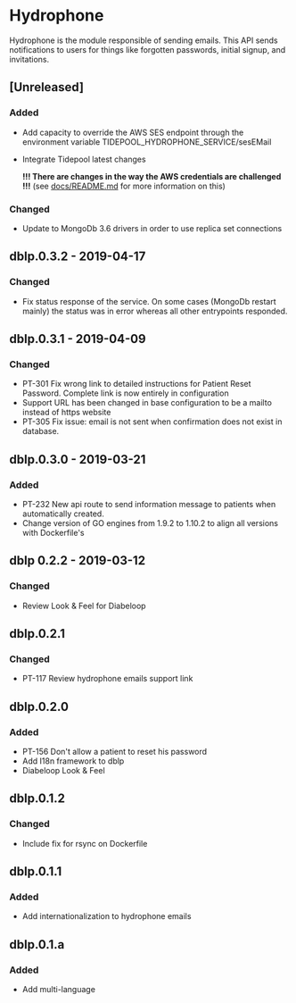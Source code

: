 # Hydrophone

Hydrophone is the module responsible of sending emails. 
This API sends notifications to users for things like forgotten passwords, initial signup, and invitations. 

## [Unreleased]

### Added

- Add capacity to override the AWS SES endpoint through the environment variable TIDEPOOL_HYDROPHONE_SERVICE/sesEMail
- Integrate Tidepool latest changes 
  
  __!!! There are changes in the way the AWS credentials are challenged !!!__ (see [docs/README.md](docs/README.md) for more information on this)
  
### Changed

- Update to MongoDb 3.6 drivers in order to use replica set connections

## dblp.0.3.2 - 2019-04-17

### Changed
- Fix status response of the service. On some cases (MongoDb restart mainly) the status was in error whereas all other entrypoints responded. 

## dblp.0.3.1 - 2019-04-09

### Changed
- PT-301 Fix wrong link to detailed instructions for Patient Reset Password. Complete link is now entirely in configuration
- Support URL has been changed in base configuration to be a mailto instead of https website
- PT-305 Fix issue: email is not sent when confirmation does not exist in database.

## dblp.0.3.0 - 2019-03-21

### Added
- PT-232 New api route to send information message to patients when automatically created. 
- Change version of GO engines from 1.9.2 to 1.10.2 to align all versions with Dockerfile's

## dblp 0.2.2 - 2019-03-12

### Changed
- Review Look & Feel for Diabeloop

## dblp.0.2.1

### Changed
- PT-117 Review hydrophone emails support link

## dblp.0.2.0

### Added
- PT-156 Don't allow a patient to reset his password
- Add I18n framework to dblp
- Diabeloop Look & Feel

## dblp.0.1.2

### Changed
- Include fix for rsync on Dockerfile

## dblp.0.1.1

### Added
- Add internationalization to hydrophone emails

## dblp.0.1.a

### Added
- Add multi-language
